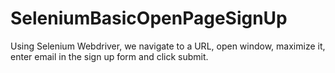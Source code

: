 # SeleniumBasicOpenPageSignUp

Using Selenium Webdriver, we navigate to a URL, open window, maximize it, enter email in the sign up form and click submit.
